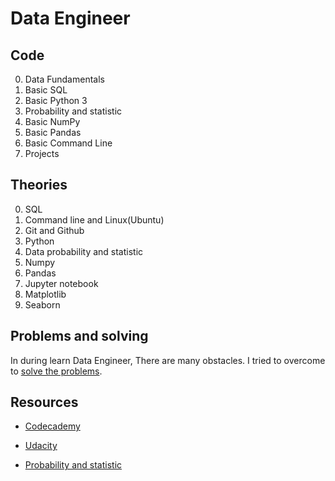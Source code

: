 # Data Engineer
## Code
0. Data Fundamentals
1. Basic SQL
2. Basic Python 3
3. Probability and statistic
4. Basic NumPy
5. Basic Pandas
6. Basic Command Line
7. Projects

## Theories

0. SQL
1. Command line and Linux(Ubuntu)
2. Git and Github
3. Python
4. Data probability and statistic
5. Numpy
6. Pandas
7. Jupyter notebook
8. Matplotlib
9. Seaborn

## Problems and solving

In during learn Data Engineer, There are many obstacles. I tried to overcome to [solve the problems](https://github.com/LamPhuocGiau/Data_Engineer/blob/main/Theories/Problems_and_solving.md).

## Resources
  - [Codecademy](https://www.codecademy.com/)

  - [Udacity](https://learn.udacity.com/)

  - [Probability and statistic](https://www.mathsisfun.com/)